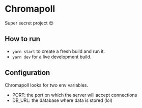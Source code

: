 # Chromapoll

Super secret project 😌

## How to run

* `yarn start` to create a fresh build and run it.
* `yarn dev` for a live development build.

## Configuration

Chromapoll looks for two env variables.

* PORT: the port on which the server will accept connections
* DB_URL: the database where data is stored (lol)